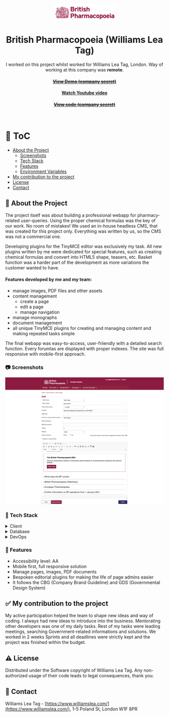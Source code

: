 <!--
Hey, thanks for using the awesome-readme-template template.
If you have any enhancements, then fork this project and create a pull request
or just open an issue with the label "enhancement".

Don't forget to give this project a star for additional support ;)
Maybe you can mention me or this repo in the acknowledgements too
-->
<div align="center">
  <img src="assets/britishpharmacopeia.png" alt="logo" width="200" height="auto" />

  <h1>British Pharmacopoeia (Williams Lea Tag)</h1>
  
  <p>
    I worked on this project whilst worked for Williams Lea Tag, London. Way of working at this company was <strong>remote</strong>.
  </p>
   
  <h4>
    <a href="#" target="_blank"><s>View Demo (company secret)</s></a>
  </h4>
  <h4>
    <a href="https://youtu.be/Qv2ppnCHLsg"  target="_blank">Watch Youtube video</a>
  </h4>
  <h4>
    <a href="#" title="Sorry, it's company secret"  target="_blank"><s>View code (company secret)</s></a>
  </h4>

</div>

<br />

<!-- Table of Contents -->

# :notebook_with_decorative_cover: ToC

- [About the Project](#star2-about-the-project)
  - [Screenshots](#camera-screenshots)
  - [Tech Stack](#space_invader-tech-stack)
  - [Features](#dart-features)
  - [Environment Variables](#key-environment-variables)
- [My contribution to the project](#white_check_mark-my-contribution-to-the-project)
- [License](#warning-license)
- [Contact](#handshake-contact)

<!-- About the Project -->

## :star2: About the Project

<p>The project itself was about building a professional webapp for pharmacy-related user-queries. Using the proper chemical formulas was the key of our work. No room of mistakes! We used an in-house headless CMS, that was created for this project only. Everything was written by us, so the CMS was not a commercial one.
</p>
<p>Developing plugins for the TinyMCE editor was exclusively my task. All new plugins written by me were dedicated for special features, such as creating chemical formulas and convert into HTML5 shape, teasers, etc. Basket function was a harder part of the development as more variations the customer wanted to have.</p>
<p><h4>Features developed by me and my team:</h4>
  <ul>
    <li>manage images, PDF files and other assets</li>
    <li>content management
      <ul>
        <li>create a page</li>
        <li>edit a page</li>
        <li>manage navigation</li>
      </ul>
    </li>
    <li>manage monographs</li>
    <li>document management</li>
    <li>all unique TinyMCE plugins for creating and managing content and making repeated tasks simple</li>
  </ul>
</p>
<p>
The final webapp was easy-to-access, user-friiendly with a detailed search function. Every forumlas are displayed with proper indexes. The site was full responsive with mobile-first approach.
</p>

<!-- Screenshots -->

### :camera: Screenshots

<div align="center"> 
  <img src="assets/britishpharmacopoeia_admin.jpg" alt="screenshot" />
</div>

<!-- TechStack -->

### :space_invader: Tech Stack

<details>
  <summary>Client</summary>
  <ul>
    <li><a href="https://developer.mozilla.org/en-US/docs/Web/JavaScript"  target="_blank">JavaScript</a></li>
    <li><a href="https://jquery.com/"  target="_blank">JQuery</a></li>
    <li><a href="https://www.npmjs.com/"  target="_blank">NPM packages</a></li>
    <li><a href="#">In-house CMS and plugins</a></li>
    <li><a href="https://www.w3schools.com/html/html5_semantic_elements.asp" target="_blank">Semantic HTML5</a></li>
    <li><a href="https://www.w3schools.com/css/"  target="_blank">CSS3</a></li>
  </ul>
</details>

<details>
<summary>Database</summary>
  <ul>
    <li><a href="https://www.mysql.com/">MySQL</a></li>
  </ul>
</details>

<details>
<summary>DevOps</summary>
  <ul>
    <li><a href="https://bitbucket.org/">BitBucket</a></li>
    <li><a href="https://www.docker.com/">Docker</a></li>
    <li><a href="https://www.jenkins.io/">Jenkins</a></li>
    <li><a href="https://www.jslint.com/">JS Lint</a></li>
    <li><a href="https://github.com/features/actions">GitHub Actions</a></li>
    <li><a href="https://docs.github.com/en/actions/writing-workflows/about-workflows">GitHub Workflow</a></li>
  </ul>
</details>

<!-- Features -->

### :dart: Features

- Accessibility level: AA
- Mobile first, full responsive solution
- Manage pages, images, PDF documents
- Bespoken editorial plugins for making the life of page admins easier
- It follows the CBG (Company Brand Guideline) and GDS (Governmental Design System)

<!-- My contribution to the project -->

## :white_check_mark: My contribution to the project

My active participation helped the team to shape new ideas and way of coding. I always had new ideas to introduce into the business. Mentorating other developers was one of my daily tasks. Rest of my tasks were leading meetings, searching Government-related informations and solutions. We worked in 2 weeks Sprints and all deadlines were strictly kept and the project was finished within the budget.

<!-- License -->

## :warning: License

Distributed under the Software copyright of Williams Lea Tag. Any non-authorized usage of their code leads to legal consequences, thank you.

<!-- Contact -->

## :handshake: Contact

Williams Lea Tag -
[https://www.williamslea.com/](https://www.williamslea.com/), 1-5 Poland St, London W1F 8PR
